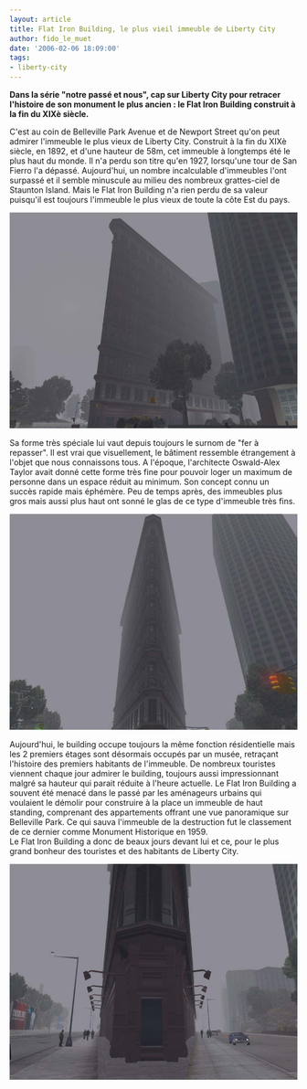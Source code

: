 ```yaml
---
layout: article
title: Flat Iron Building, le plus vieil immeuble de Liberty City
author: fido_le_muet
date: '2006-02-06 18:09:00'
tags:
- liberty-city
---
```


 **Dans la série "notre passé et nous", cap sur Liberty City pour retracer l'histoire de son monument le plus ancien : le Flat Iron Building construit à la fin du XIXè siècle.**

C'est au coin de Belleville Park Avenue et de Newport Street qu'on peut admirer l'immeuble le plus vieux de Liberty City. Construit à la fin du XIXè siècle, en 1892, et d'une hauteur de 58m, cet immeuble à longtemps été le plus haut du monde. Il n'a perdu son titre qu'en 1927, lorsqu'une tour de San Fierro l'a dépassé. Aujourd'hui, un nombre incalculable d'immeubles l'ont surpassé et il semble minuscule au milieu des nombreux grattes-ciel de Staunton Island. Mais le Flat Iron Building n'a rien perdu de sa valeur puisqu'il est toujours l'immeuble le plus vieux de toute la côte Est du pays.

![](/content/images/2005/01/Flat_Iron_01.jpg)

Sa forme très spéciale lui vaut depuis toujours le surnom de "fer à repasser". Il est vrai que visuellement, le bâtiment ressemble étrangement à l'objet que nous connaissons tous. A l'époque, l'architecte Oswald-Alex Taylor avait donné cette forme très fine pour pouvoir loger un maximum de personne dans un espace réduit au minimum. Son concept connu un succès rapide mais éphémère. Peu de temps après, des immeubles plus gros mais aussi plus haut ont sonné le glas de ce type d'immeuble très fins.

![](/content/images/2005/01/Flat_Iron_04.jpg)

Aujourd'hui, le building occupe toujours la même fonction résidentielle mais les 2 premiers étages sont désormais occupés par un musée, retraçant l'histoire des premiers habitants de l'immeuble. De nombreux touristes viennent chaque jour admirer le building, toujours aussi impressionnant malgré sa hauteur qui parait réduite à l'heure actuelle. Le Flat Iron Building a souvent été menacé dans le passé par les aménageurs urbains qui voulaient le démolir pour construire à la place un immeuble de haut standing, comprenant des appartements offrant une vue panoramique sur Belleville Park. Ce qui sauva l'immeuble de la destruction fut le classement de ce dernier comme Monument Historique en 1959.  
Le Flat Iron Building a donc de beaux jours devant lui et ce, pour le plus grand bonheur des touristes et des habitants de Liberty City.

![](/content/images/2005/01/Flat_Iron_03.jpg)
